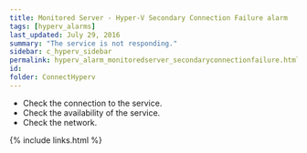 ```yaml
---
title: ﻿Monitored Server - Hyper-V Secondary Connection Failure alarm
tags: [hyperv_alarms]
last_updated: July 29, 2016
summary: "The service is not responding."
sidebar: c_hyperv_sidebar
permalink: hyperv_alarm_monitoredserver_secondaryconnectionfailure.html
id:
folder: ConnectHyperv
---
```



* Check the connection to the service.
* Check the availability of the service.
* Check the network.


{% include links.html %}
